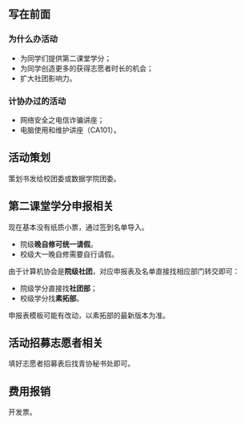 ## 写在前面

### 为什么办活动

- 为同学们提供第二课堂学分；
- 为同学创造更多的获得志愿者时长的机会；
- 扩大社团影响力。

### 计协办过的活动

- 网络安全之电信诈骗讲座；
- 电脑使用和维护讲座（CA101）。

## 活动策划

策划书发给校团委或数据学院团委。

## 第二课堂学分申报相关

现在基本没有纸质小票，通过签到名单导入。

- 院级**晚自修可统一请假**。
- 校级大一晚自修需要自行请假。

由于计算机协会是**院级社团**，对应申报表及名单直接找相应部门转交即可：

- 院级学分直接找**社团部**；
- 校级学分找**素拓部**。

申报表模板可能有改动，以素拓部的最新版本为准。

## 活动招募志愿者相关

填好志愿者招募表后找青协秘书处即可。

## 费用报销

开发票。